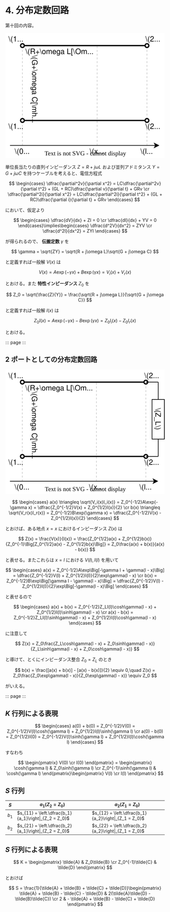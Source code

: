 # 4. 分布定数回路

第十回の内容。

![分布定数回路](img/2cables.svg)

単位長当たりの直列インピーダンス $Z = R + j\omega L$ および並列アドミタンス $Y = G + j\omega C$ を持つケーブルを考えると、電信方程式

$$
\begin{cases}
  \dfrac{\partial^2v}{\partial x^2} = LC\dfrac{\partial^2v}{\partial t^2} + (GL + RC)\dfrac{\partial v}{\partial t} + GRv \cr
  \dfrac{\partial^2i}{\partial x^2} = LC\dfrac{\partial^2i}{\partial t^2} + (GL + RC)\dfrac{\partial i}{\partial t} + GRv
\end{cases}
$$

において、仮定より

$$
\begin{cases}
  \dfrac{dV}{dx} + ZI = 0 \cr
  \dfrac{dI}{dx} + YV = 0
\end{cases}\implies\begin{cases}
  \dfrac{d^2V}{dx^2} = ZYV \cr
  \dfrac{d^2I}{dx^2} = ZYI
\end{cases}
$$

が得られるので、 **伝搬定数** $\gamma$ を

$$
\gamma = \sqrt{ZY} = \sqrt{R + j\omega L}\sqrt{G + j\omega C}
$$

と定義すれば一般解 $V(x)$ は

$$
V(x) = A\exp(-\gamma x) + B\exp(\gamma x) = V_i(x) + V_r(x)
$$

とおける。また **特性インピーダンス** $Z_0$ を

$$
Z_0 = \sqrt{\frac{Z}{Y}} = \frac{\sqrt{R + j\omega L}}{\sqrt{G + j\omega C}}
$$

と定義すれば一般解 $I(x)$ は

$$
Z_0I(x) = A\exp(-\gamma x) - B\exp(\gamma x) = Z_0I_i(x) - Z_0I_r(x)
$$

とおける。

::: page
:::

## 2 ポートとしての分布定数回路

![分布定数回路](img/2cables.zl.svg)

$$
\begin{cases}
  a(x) \triangleq \sqrt{V_i(x)I_i(x)} = Z_0^{-1/2}A\exp(-\gamma x) = \dfrac{Z_0^{-1/2}V(x) + Z_0^{1/2}I(x)}{2} \cr
  b(x) \triangleq \sqrt{V_r(x)I_r(x)} = Z_0^{-1/2}B\exp(\gamma x) = \dfrac{Z_0^{-1/2}V(x) - Z_0^{1/2}I(x)}{2}
\end{cases}
$$

とおけば、ある地点 $x = x$ におけるインピーダンス $Z(x)$ は

$$
Z(x) = \frac{V(x)}{I(x)} = \frac{Z_0^{1/2}a(x) + Z_0^{1/2}b(x)}{Z_0^{-1}\Big[Z_0^{1/2}a(x) - Z_0^{1/2}b(x)\Big]} = Z_0\frac{a(x) + b(x)}{a(x) - b(x)}
$$

と表せる。またこれらは $x = l$ における $V(l),I(l)$ を用いて

$$
\begin{cases}
  a(x) = Z_0^{-1/2}A\exp\Big[-\gamma l + \gamma(l - x)\Big] = \dfrac{Z_0^{-1/2}V(l) + Z_0^{1/2}I(l)}{2}\exp\gamma(l - x) \cr
  b(x) = Z_0^{-1/2}B\exp\Big[\gamma l - \gamma(l - x)\Big] = \dfrac{Z_0^{-1/2}V(l) - Z_0^{1/2}I(l)}{2}\exp\Big[-\gamma(l - x)\Big]
\end{cases}
$$

と表せるので

$$
\begin{cases}
  a(x) + b(x) = Z_0^{-1/2}Z_LI(l)\cosh\gamma(l - x) + Z_0^{1/2}I(l)\sinh\gamma(l - x) \cr
  a(x) - b(x) = Z_0^{-1/2}Z_LI(l)\sinh\gamma(l - x) + Z_0^{1/2}I(l)\cosh\gamma(l - x)
\end{cases}
$$

に注意して

$$
Z(x) = Z_0\frac{Z_L\cosh\gamma(l - x) + Z_0\sinh\gamma(l - x)}{Z_L\sinh\gamma(l - x) + Z_0\cosh\gamma(l - x)}
$$

と導けて、とくにインピーダンス整合 $Z_0 = Z_L$ のとき

$$
b(x) = \frac{[a(x) + b(x)] - [a(x) - b(x)]}{2} \equiv 0,\quad Z(x) = Z_0\frac{Z_0\exp\gamma(l - x)}{Z_0\exp\gamma(l - x)} \equiv Z_0
$$

がいえる。

::: page
:::

## $K$ 行列による表現

$$
\begin{cases}
  a(0) + b(0) = Z_0^{-1/2}V(0) = Z_0^{-1/2}V(l)\cosh(\gamma l) + Z_0^{1/2}I(l)\sinh(\gamma l) \cr
  a(0) - b(0) = Z_0^{1/2}I(0) = Z_0^{-1/2}V(l)\sinh(\gamma l) + Z_0^{1/2}I(l)\cosh(\gamma l)
\end{cases}
$$

すなわち

$$
\begin{pmatrix}
  V(0) \cr I(0)
\end{pmatrix} = \begin{pmatrix}
  \cosh(\gamma l) & Z_0\sinh(\gamma l) \cr
  Z_0^{-1}\sinh(\gamma l) & \cosh(\gamma l)
\end{pmatrix}\begin{pmatrix}
  V(l) \cr I(l)
\end{pmatrix}
$$

## $S$ 行列

| $S$   | $a_1(Z_2 = Z_0)$                                      | $a_2(Z_1 = Z_0)$                                      |
| ----- | ----------------------------------------------------- | ----------------------------------------------------- |
| $b_1$ | $s_{11} = \left.\dfrac{b_1}{a_1}\right\|_{Z_2 = Z_0}$ | $s_{12} = \left.\dfrac{b_1}{a_2}\right\|_{Z_1 = Z_0}$ |
| $b_2$ | $s_{21} = \left.\dfrac{b_2}{a_1}\right\|_{Z_2 = Z_0}$ | $s_{22} = \left.\dfrac{b_2}{a_2}\right\|_{Z_1 = Z_0}$ |

## $S$ 行列による表現

$$
K = \begin{pmatrix}
  \tilde{A} & Z_0\tilde{B} \cr
  Z_0^{-1}\tilde{C} & \tilde{D}
\end{pmatrix}
$$

とおけば

$$
S = \frac{1}{\tilde{A} + \tilde{B} + \tilde{C} + \tilde{D}}\begin{pmatrix}
  \tilde{A} + \tilde{B} - \tilde{C} - \tilde{D} & 2(\tilde{A}\tilde{D} - \tilde{B}\tilde{C}) \cr
  2 & - \tilde{A} + \tilde{B} - \tilde{C} + \tilde{D}
\end{pmatrix}
$$
